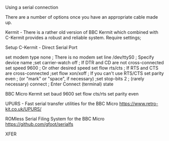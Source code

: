 Using a serial connection

There are a number of options once you have an appropriate cable made up.

Kermit - There is a rather old version of BBC Kermit which combined with C-Kermit provides a robust and reliable system.
Require settings;

Setup C-Kermit - Direct Serial Port

set modem type none        ; There is no modem
set line /dev/ttyS0        ; Specify device name
;set carrier-watch off      ; If DTR and CD are not cross-connected
set speed 9600            ; Or other desired speed
set flow rts/cts           ; If RTS and CTS are cross-connected
;set flow xon/xoff          ; If you can't use RTS/CTS
set parity even            ; (or "mark" or "space", if necessary)
;set stop-bits 2            ; (rarely necessary)
connect                    ; Enter Connect (terminal) state

BBC Micro Kermit
set baud 9600
set flow cts/rts
set parity even

UPURS - Fast serial transfer utilities for the BBC Micro
https://www.retro-kit.co.uk/UPURS/

ROMless Serial Filing System for the BBC Micro
https://github.com/gfoot/serialfs

XFER 

